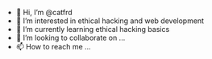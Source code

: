 - 👋 Hi, I’m @catfrd
- 👀 I’m interested in ethical hacking and web development
- 🌱 I’m currently learning ethical hacking basics
- 💞️ I’m looking to collaborate on ...
- 📫 How to reach me ...

<!---
catfrd/catfrd is a ✨ special ✨ repository because its `README.md` (this file) appears on your GitHub profile.
You can click the Preview link to take a look at your changes.
--->
